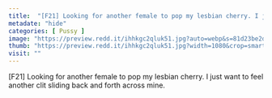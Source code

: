 ```yaml
---
title:  "[F21] Looking for another female to pop my lesbian cherry. I just want to feel another clit sliding back and forth across mine."
metadate: "hide"
categories: [ Pussy ]
image: "https://preview.redd.it/ihhkgc2qluk51.jpg?auto=webp&s=81d23be2dd9610520c2e5d8ffb459f39b0b8b34f"
thumb: "https://preview.redd.it/ihhkgc2qluk51.jpg?width=1080&crop=smart&auto=webp&s=81732864a08eeb9f4acb78409244268030cb3835"
visit: ""
---
```

[F21] Looking for another female to pop my lesbian cherry. I just want to feel another clit sliding back and forth across mine.
